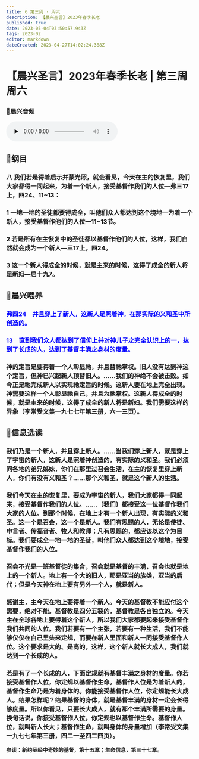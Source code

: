 ```yaml
---
title: 6 第三周 · 周六
description: 【晨兴圣言】2023年春季长老
published: true
date: 2023-05-04T03:50:57.943Z
tags: 2023-02
editor: markdown
dateCreated: 2023-04-27T14:02:24.388Z
---
```


# 【晨兴圣言】2023年春季长老 | 第三周周六
### 🎵晨兴音频
<audio id="audio" controls="" preload="none">
      <source id="mp3" src="/2023-02/week3/week3day6.mp3">
</audio>

<!-- Google tag (gtag.js) -->
<script async src="https://www.googletagmanager.com/gtag/js?id=G-1P8709Z16T"></script>
<script>
  window.dataLayer = window.dataLayer || [];
  function gtag(){dataLayer.push(arguments);}
  gtag('js', new Date());

  gtag('config', 'G-1P8709Z16T');
</script>
## 📙纲目

### 八	我们若是得着启示并蒙光照，就会看见，今天在主的恢复里，我们大家都得一同起来，为着一个新人，接受基督作我们的人位—弗三17上，四24、11~13：

### 1	一地一地的圣徒都要得成全，叫他们众人都达到这个境地—为着一个新人，接受基督作他们的人位—11~13节。

### 2	若是所有在主恢复中的圣徒都以基督作他们的人位，这样，我们自然就会成为一个新人—三17上，四24。

### 3	这一个新人得成全的时候，就是主来的时候，这得了成全的新人将是新妇—启十九7。

## 📙晨兴喂养

### <font color=blue>**弗四24&emsp;并且穿上了新人，这新人是照着神，在那实际的义和圣中所创造的。**</font>

### <font color=blue>**13&emsp;直到我们众人都达到了信仰上并对神儿子之完全认识上的一，达到了长成的人，达到了基督丰满之身材的度量。**</font>

### 神的定旨是要得着一个人彰显祂，并且替祂掌权。旧人没有达到神这个定旨，但神已兴起新人顶替旧人。……我们的神绝不会被击败。如今正是祂完成新人以实现祂定旨的时候。这新人要在地上完全出现。神需要这样一个人彰显祂自己，并且为祂掌权。这新人得成全的时候，就是主来的时候，这得了成全的新人将是新妇。我们需要这样的异象（李常受文集一九七七年第三册，六一三页）。

## 📙信息选读

### 我们乃是一个新人，并且穿上新人。……当我们穿上新人，就是穿上了宇宙的新人，这新人是照着神创造的，有实际的义和圣。我们必须问各地的弟兄姊妹，你们在那里过召会生活，在主的恢复里穿上新人，你们有没有义和圣？……那个义和圣，就是这个新人的生活。

### 我们今天在主的恢复里，要成为宇宙的新人，我们大家都得一同起来，接受基督作我们的人位。……〔我们〕都接受这一位基督作我们大家的人位。到那个时候，在地上才有一个新人出现，有实际的义和圣。这一个是召会，这一个是新人。我们有恩赐的人，无论是使徒、申言者、传福音者、牧人和教师；凡有恩赐的，都应该以这个为目标。我们要成全一地一地的圣徒，叫他们众人都达到这个境地，接受基督作我们的人位。

### 召会不光是一班基督徒的集合，召会就是基督的丰满，召会也就是地上的一个新人。地上有一个大的旧人，那是亚当的族类，亚当的后代；但是今天神在地上要有另外一个人，就是新人。

### 感谢主，主今天在地上要得着一个新人。今天的基督教不能应付这个需要，绝对不能。基督教是四分五裂的，基督教是各自独立的。今天主在全球各地上要得着这个新人，所以我们大家都要起来接受基督作我们共同的人位。我们若要有一个主张，若要有一种生活，我们不能够仅仅在自己里头来定规，而要在新人里面和新人一同接受基督作人位。这个要求是大的、是高的，这样，这个新人就长大成人，我们就达到一个长成的人。

### 若是有了一个长成的人，下面定规就有基督丰满之身材的度量。你若接受基督作人位，你定规以基督作生命。基督作人位是为着新人的，基督作生命乃是为着身体的。你能接受基督作人位，你定规能长大成人。结果怎样呢？结果基督的身体，就是基督丰满的身材一定会长得够度量。所以你看见，只要长大成人，就有那个丰满所需要的身量。换句话说，你接受基督作人位，你定规也以基督作生命。基督作人位，就叫新人长大；基督作生命，就叫身体的身量增加（李常受文集一九七七年第三册，四二一至四二四页）。

**参读：新约圣经中奇妙的基督，第十五章；生命信息，第三十七章。**